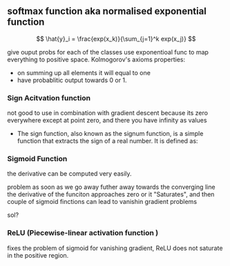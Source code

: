   ## softmax function aka normalised exponential function

$$
\hat{y}_i = \frac{exp(x_k)}{\sum_{j=1}^k exp(x_j)}
$$

give ouput probs for each of the classes
use exponentioal func to map everything to positive space.
Kolmogorov's axioms properties:
- on summing up all elements it will equal to one
- have probablitic output towards 0 or 1.  


### Sign Acitvation function
not good to use in combination with gradient descent because its zero everywhere except at point zero, and there you have infinity as values
- The sign function, also known as the signum function, is a simple function that extracts the sign of a real number. It is defined as:
    


### Sigmoid Function
the derivative can be computed very easily.

problem as soon as we go away futher away towards the converging line the derivative of the funciton approaches zero or it "Saturates", and then couple of sigmoid finctions can lead to vanishin gradient problems 

sol?

### ReLU (Piecewise-linear activation function )
fixes the problem of sigmoid for vanishing gradient, ReLU does not saturate in the positive region.